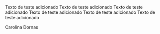 Texto de teste adicionado
Texto de teste adicionado
Texto de teste adicionado
Texto de teste adicionado
Texto de teste adicionado
Texto de teste adicionado

Carolina Dornas
